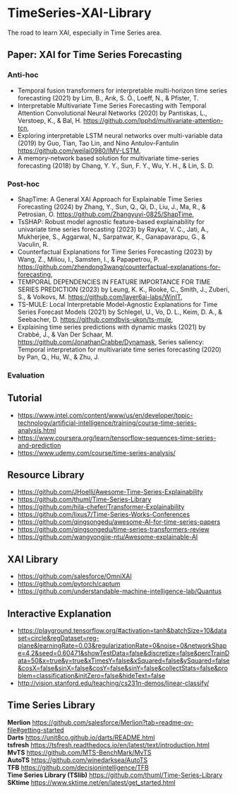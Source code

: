 # TimeSeries-XAI-Library
The road to learn XAI, especially in Time Series area.

## Paper: XAI for Time Series Forecasting

### Anti-hoc
- Temporal fusion transformers for interpretable multi-horizon time series forecasting (2021) by Lim, B., Arık, S. Ö., Loeff, N., & Pfister, T.
- Interpretable Multivariate Time Series Forecasting with Temporal Attention Convolutional Neural Networks (2020) by Pantiskas, L., Verstoep, K., & Bal, H. https://github.com/lpphd/multivariate-attention-tcn, 
- Exploring interpretable LSTM neural networks over multi-variable data (2019) by Guo, Tian, Tao Lin, and Nino Antulov-Fantulin https://github.com/weilai0980/IMV-LSTM, 
- A memory-network based solution for multivariate time-series forecasting (2018) by Chang, Y. Y., Sun, F. Y., Wu, Y. H., & Lin, S. D.
### Post-hoc
- ShapTime: A General XAI Approach for Explainable Time Series Forecasting (2024) by Zhang, Y., Sun, Q., Qi, D., Liu, J., Ma, R., & Petrosian, O. https://github.com/Zhangyuyi-0825/ShapTime, 
- TsSHAP: Robust model agnostic feature-based explainability for univariate time series forecasting (2023) by Raykar, V. C., Jati, A., Mukherjee, S., Aggarwal, N., Sarpatwar, K., Ganapavarapu, G., & Vaculin, R.
- Counterfactual Explanations for Time Series Forecasting (2023) by Wang, Z., Miliou, I., Samsten, I., & Papapetrou, P. https://github.com/zhendong3wang/counterfactual-explanations-for-forecasting, 
- TEMPORAL DEPENDENCIES IN FEATURE IMPORTANCE FOR TIME SERIES PREDICTION (2023) by Leung, K. K., Rooke, C., Smith, J., Zuberi, S., & Volkovs, M. https://github.com/layer6ai-labs/WinIT, 
- TS-MULE: Local Interpretable Model-Agnostic Explanations for Time Series Forecast Models (2021) by Schlegel, U., Vo, D. L., Keim, D. A., & Seebacher, D. https://github.comdbvis-ukon/ts-mule, 
- Explaining time series predictions with dynamic masks (2021) by Crabbé, J., & Van Der Schaar, M. https://github.com/JonathanCrabbe/Dynamask, 
Series saliency: Temporal interpretation for multivariate time series forecasting (2020) by Pan, Q., Hu, W., & Zhu, J.
### Evaluation

## Tutorial
- https://www.intel.com/content/www/us/en/developer/topic-technology/artificial-intelligence/training/course-time-series-analysis.html
- https://www.coursera.org/learn/tensorflow-sequences-time-series-and-prediction
- https://www.udemy.com/course/time-series-analysis/
## Resource Library
- https://github.com/JHoelli/Awesome-Time-Series-Explainability
- https://github.com/thuml/Time-Series-Library
- https://github.com/hila-chefer/Transformer-Explainability
- https://github.com/lixus7/Time-Series-Works-Conferences
- https://github.com/qingsongedu/awesome-AI-for-time-series-papers
- https://github.com/qingsongedu/time-series-transformers-review
- https://github.com/wangyongjie-ntu/Awesome-explainable-AI
## XAI Library
- https://github.com/salesforce/OmniXAI
- https://github.com/pytorch/captum
- https://github.com/understandable-machine-intelligence-lab/Quantus
## Interactive Explanation
- https://playground.tensorflow.org/#activation=tanh&batchSize=10&dataset=circle&regDataset=reg-plane&learningRate=0.03&regularizationRate=0&noise=0&networkShape=4,2&seed=0.60471&showTestData=false&discretize=false&percTrainData=50&x=true&y=true&xTimesY=false&xSquared=false&ySquared=false&cosX=false&sinX=false&cosY=false&sinY=false&collectStats=false&problem=classification&initZero=false&hideText=false
- http://vision.stanford.edu/teaching/cs231n-demos/linear-classify/

## Time Series Library
**Merlion**
https://github.com/salesforce/Merlion?tab=readme-ov-file#getting-started  
**Darts**
https://unit8co.github.io/darts/README.html  
**tsfresh**
https://tsfresh.readthedocs.io/en/latest/text/introduction.html  
**MvTS**
https://github.com/MTS-BenchMark/MvTS  
**AutoTS**
https://github.com/winedarksea/AutoTS  
**TFB**
https://github.com/decisionintelligence/TFB  
**Time Series Library (TSlib)**
https://github.com/thuml/Time-Series-Library
**SKtime**
https://www.sktime.net/en/latest/get_started.html
